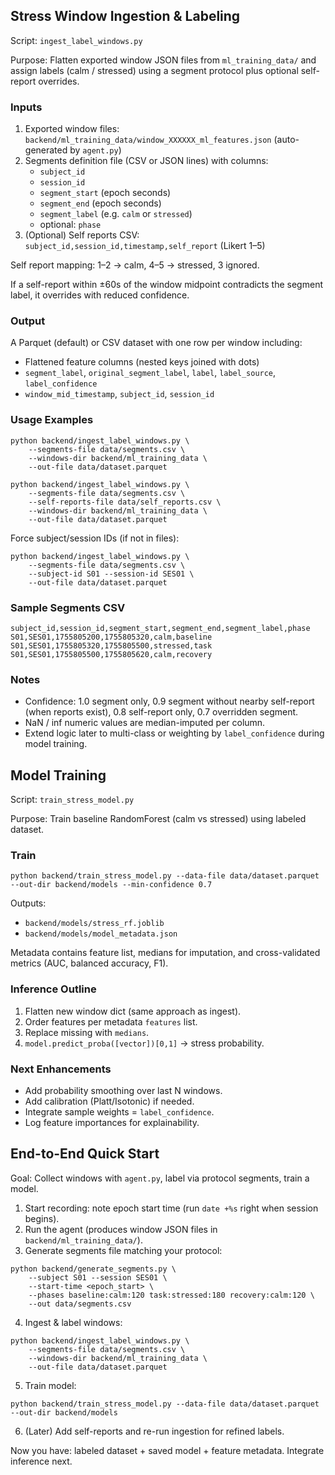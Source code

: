 ## Stress Window Ingestion & Labeling

Script: `ingest_label_windows.py`

Purpose: Flatten exported window JSON files from `ml_training_data/` and assign labels (calm / stressed) using a segment protocol plus optional self-report overrides.

### Inputs

1. Exported window files: `backend/ml_training_data/window_XXXXXX_ml_features.json` (auto-generated by `agent.py`)
2. Segments definition file (CSV or JSON lines) with columns:
   - `subject_id`
   - `session_id`
   - `segment_start` (epoch seconds)
   - `segment_end` (epoch seconds)
   - `segment_label` (e.g. `calm` or `stressed`)
   - optional: `phase`
3. (Optional) Self reports CSV: `subject_id,session_id,timestamp,self_report` (Likert 1–5)

Self report mapping: 1–2 -> calm, 4–5 -> stressed, 3 ignored.

If a self-report within ±60s of the window midpoint contradicts the segment label, it overrides with reduced confidence.

### Output

A Parquet (default) or CSV dataset with one row per window including:

- Flattened feature columns (nested keys joined with dots)
- `segment_label`, `original_segment_label`, `label`, `label_source`, `label_confidence`
- `window_mid_timestamp`, `subject_id`, `session_id`

### Usage Examples

```
python backend/ingest_label_windows.py \
	--segments-file data/segments.csv \
	--windows-dir backend/ml_training_data \
	--out-file data/dataset.parquet

python backend/ingest_label_windows.py \
	--segments-file data/segments.csv \
	--self-reports-file data/self_reports.csv \
	--windows-dir backend/ml_training_data \
	--out-file data/dataset.parquet
```

Force subject/session IDs (if not in files):

```
python backend/ingest_label_windows.py \
	--segments-file data/segments.csv \
	--subject-id S01 --session-id SES01 \
	--out-file data/dataset.parquet
```

### Sample Segments CSV

```
subject_id,session_id,segment_start,segment_end,segment_label,phase
S01,SES01,1755805200,1755805320,calm,baseline
S01,SES01,1755805320,1755805500,stressed,task
S01,SES01,1755805500,1755805620,calm,recovery
```

### Notes

- Confidence: 1.0 segment only, 0.9 segment without nearby self-report (when reports exist), 0.8 self-report only, 0.7 overridden segment.
- NaN / inf numeric values are median-imputed per column.
- Extend logic later to multi-class or weighting by `label_confidence` during model training.

## Model Training

Script: `train_stress_model.py`

Purpose: Train baseline RandomForest (calm vs stressed) using labeled dataset.

### Train

```
python backend/train_stress_model.py --data-file data/dataset.parquet --out-dir backend/models --min-confidence 0.7
```

Outputs:

- `backend/models/stress_rf.joblib`
- `backend/models/model_metadata.json`

Metadata contains feature list, medians for imputation, and cross-validated metrics (AUC, balanced accuracy, F1).

### Inference Outline

1. Flatten new window dict (same approach as ingest).
2. Order features per metadata `features` list.
3. Replace missing with `medians`.
4. `model.predict_proba([vector])[0,1]` -> stress probability.

### Next Enhancements

- Add probability smoothing over last N windows.
- Add calibration (Platt/Isotonic) if needed.
- Integrate sample weights = `label_confidence`.
- Log feature importances for explainability.

## End-to-End Quick Start

Goal: Collect windows with `agent.py`, label via protocol segments, train a model.

1. Start recording: note epoch start time (run `date +%s` right when session begins).
2. Run the agent (produces window JSON files in `backend/ml_training_data/`).
3. Generate segments file matching your protocol:

```
python backend/generate_segments.py \
	--subject S01 --session SES01 \
	--start-time <epoch_start> \
	--phases baseline:calm:120 task:stressed:180 recovery:calm:120 \
	--out data/segments.csv
```

4. Ingest & label windows:

```
python backend/ingest_label_windows.py \
	--segments-file data/segments.csv \
	--windows-dir backend/ml_training_data \
	--out-file data/dataset.parquet
```

5. Train model:

```
python backend/train_stress_model.py --data-file data/dataset.parquet --out-dir backend/models
```

6. (Later) Add self-reports and re-run ingestion for refined labels.

Now you have: labeled dataset + saved model + feature metadata. Integrate inference next.

